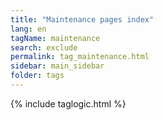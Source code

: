 ```yaml
---
title: "Maintenance pages index"
lang: en
tagName: maintenance
search: exclude
permalink: tag_maintenance.html
sidebar: main_sidebar
folder: tags
---
```

{% include taglogic.html %}

